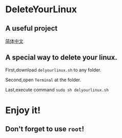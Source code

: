 # DeleteYourLinux
## A useful project

[简体中文](/Readme.md)

## A special way to delete your linux.


First,download `delyourlinux.sh` to any folder.

Second,open `Terminal` at the folder.

Last,execute command `sudo sh delyourlinux.sh`

# Enjoy it!
## Don't forget to use `root`!
